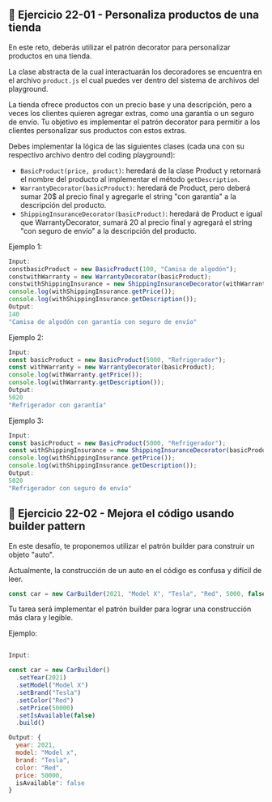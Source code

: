 ## 🔴 **Ejercicio 22-01 - Personaliza productos de una tienda**

En este reto, deberás utilizar el patrón decorator para personalizar productos en una tienda.

La clase abstracta de la cual interactuarán los decoradores se encuentra en el archivo `product.js` el cual puedes ver dentro del sistema de archivos del playground.

La tienda ofrece productos con un precio base y una descripción, pero a veces los clientes quieren agregar extras, como una garantía o un seguro de envío. Tu objetivo es implementar el patrón decorator para permitir a los clientes personalizar sus productos con estos extras.

Debes implementar la lógica de las siguientes clases (cada una con su respectivo archivo dentro del coding playground):

- `BasicProduct(price, product)`: heredará de la clase Product y retornará el nombre del producto al implementar el método `getDescription`.
- `WarrantyDecorator(basicProduct)`: heredará de Product, pero deberá sumar 20$ al precio final y agregarle el string "con garantía" a la descripción del producto.
- `ShippingInsuranceDecorator(basicProduct)`: heredará de Product e igual que WarrantyDecorator, sumará 20 al precio final y agregará el string "con seguro de envío" a la descripción del producto.

Ejemplo 1:

```jsx
Input:
constbasicProduct = new BasicProduct(100, "Camisa de algodón");
constwithWarranty = new WarrantyDecorator(basicProduct);
constwithShippingInsurance = new ShippingInsuranceDecorator(withWarranty);
console.log(withShippingInsurance.getPrice());
console.log(withShippingInsurance.getDescription());
Output:
140
"Camisa de algodón con garantía con seguro de envío"
```

Ejemplo 2:

```jsx
Input:
const basicProduct = new BasicProduct(5000, "Refrigerador");
const withWarranty = new WarrantyDecorator(basicProduct);
console.log(withWarranty.getPrice());
console.log(withWarranty.getDescription());
Output:
5020
"Refrigerador con garantía"
```

Ejemplo 3:

```jsx
Input:
const basicProduct = new BasicProduct(5000, "Refrigerador");
const withShippingInsurance = new ShippingInsuranceDecorator(basicProduct);
console.log(withShippingInsurance.getPrice());
console.log(withShippingInsurance.getDescription());
Output:
5020
"Refrigerador con seguro de envío"
```

## 🔴 **Ejercicio 22-02 - Mejora el código usando builder pattern**

En este desafío, te proponemos utilizar el patrón builder para construir un objeto "auto".

Actualmente, la construcción de un auto en el código es confusa y difícil de leer.

```jsx
const car = new CarBuilder(2021, "Model X", "Tesla", "Red", 5000, false);
```

Tu tarea será implementar el patrón builder para lograr una construcción más clara y legible.

Ejemplo:

```jsx

Input:

const car = new CarBuilder()
  .setYear(2021)
  .setModel("Model X")
  .setBrand("Tesla")
  .setColor("Red")
  .setPrice(50000)
  .setIsAvailable(false)
  .build()

Output: {
  year: 2021,
  model: "Model x",
  brand: "Tesla",
  color: "Red",
  price: 50000,
  isAvailable": false
}
```